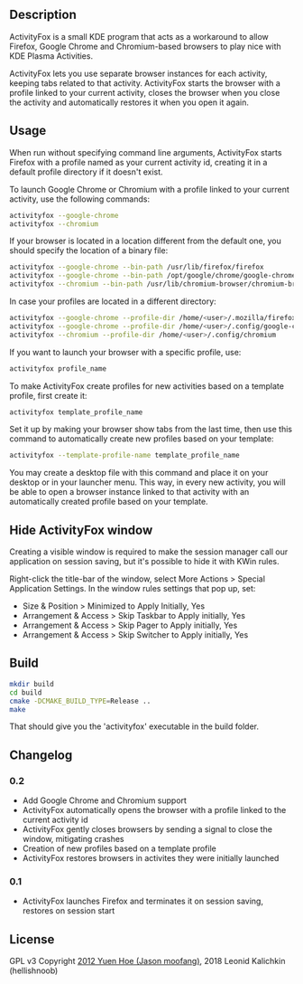 ## Description

ActivityFox is a small KDE program that acts as a workaround to allow Firefox, Google Chrome and Chromium-based browsers to
play nice with KDE Plasma Activities.

ActivityFox lets you use separate browser instances for each activity, keeping tabs related to that activity. ActivityFox starts the browser with a profile linked to your current activity, closes the browser when you close the activity and automatically restores it when you open it again.

## Usage

When run without specifying command line arguments, ActivityFox starts Firefox with a profile named as your current activity id, creating it in a default profile directory if it doesn't exist.

To launch Google Chrome or Chromium with a profile linked to your current activity, use the following commands:

```bash
activityfox --google-chrome
activityfox --chromium
```

If your browser is located in a location different from the default one, you should specify the location of a binary file:

```bash
activityfox --google-chrome --bin-path /usr/lib/firefox/firefox
activityfox --google-chrome --bin-path /opt/google/chrome/google-chrome
activityfox --chromium --bin-path /usr/lib/chromium-browser/chromium-browser
```
In case your profiles are located in a different directory:

```bash
activityfox --google-chrome --profile-dir /home/<user>/.mozilla/firefox
activityfox --google-chrome --profile-dir /home/<user>/.config/google-chrome
activityfox --chromium --profile-dir /home/<user>/.config/chromium
```

If you want to launch your browser with a specific profile, use:

```bash
activityfox profile_name
```
To make ActivityFox create profiles for new activities based on a template profile, first create it:

```bash
activityfox template_profile_name
```

Set it up by making your browser show tabs from the last time, then use this command to automatically create new profiles based on your template:

```bash
activityfox --template-profile-name template_profile_name
```

You may create a desktop file with this command and place it on your desktop or in your launcher menu. This way, in every new activity, you will be able to open a browser instance linked to that activity with an automatically created profile based on your template.

## Hide ActivityFox window

Creating a visible window is required to make the session manager call our application on session saving, but it's possible to hide it with KWin rules.

Right-click the title-bar of the window, select More Actions > Special Application Settings.
In the window rules settings that pop up, set:

- Size & Position > Minimized to Apply Initially, Yes
- Arrangement & Access > Skip Taskbar to Apply initially, Yes
- Arrangement & Access > Skip Pager to Apply initially, Yes
- Arrangement & Access > Skip Switcher to Apply initially, Yes

## Build

~~~bash
mkdir build
cd build
cmake -DCMAKE_BUILD_TYPE=Release ..
make
~~~

That should give you the 'activityfox' executable in the build folder.

## Changelog

### 0.2
- Add Google Chrome and Chromium support
- ActivityFox automatically opens the browser with a profile linked to the current activity id
- ActivityFox gently closes browsers by sending a signal to close the window, mitigating crashes
- Creation of new profiles based on a template profile
- ActivityFox restores browsers in activites they were initially launched

### 0.1
- ActivityFox launches Firefox and terminates it on session saving, restores on session start

## License

GPL v3
Copyright [2012 Yuen Hoe (Jason moofang)](http://yuenhoe.com/blog/2012/08/associating-firefox-profiles-with-kde-activities/), 2018 Leonid Kalichkin (hellishnoob)
